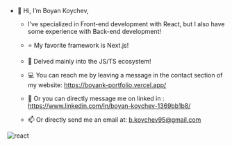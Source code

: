 - 👋 Hi, I’m Boyan Koychev,

   -  I’ve specialized in Front-end development with React, but I also have some experience with Back-end development!
   -  ⭐ My favorite framework is Next.js!
   - 🔹 Delved mainly into the JS/TS ecosystem!

   - :computer: You can reach me by leaving a message in the contact section of my website: https://boyank-portfolio.vercel.app/
  
   - :speech_balloon: Or you can directly message me on linked in : https://www.linkedin.com/in/boyan-koychev-1369bb1b8/
   
   - 📫 Or directly send me an email at: b.koychev95@gmail.com


<!---
BoyanK95/BoyanK95 is a ✨ special ✨ repository because its `README.md` (this file) appears on your GitHub profile.
You can click the Preview link to take a look at your changes.
--->

![react](https://user-images.githubusercontent.com/92653208/207981607-a54907d7-d88b-4457-920e-85fa46b94e5a.png)
